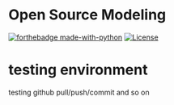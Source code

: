 # Open Source Modeling
[![forthebadge made-with-python](http://ForTheBadge.com/images/badges/made-with-python.svg)](https://www.python.org/)
[![License](https://img.shields.io/badge/License-Apache%202.0-blue.svg)](https://opensource.org/licenses/Apache-2.0)
# testing environment
testing github pull/push/commit and so on
